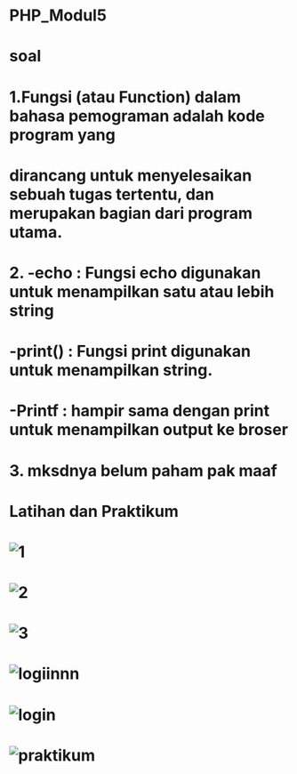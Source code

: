 # PHP_Modul5

# soal

# 1.Fungsi (atau Function) dalam bahasa pemograman adalah kode program yang
# dirancang untuk menyelesaikan sebuah tugas tertentu, dan merupakan bagian dari program utama.


# 2. -echo : Fungsi echo digunakan untuk menampilkan satu atau lebih string
#    -print() : Fungsi print digunakan untuk menampilkan string.
#    -Printf : hampir sama dengan print untuk menampilkan output ke broser


# 3. mksdnya belum paham pak maaf


# Latihan dan Praktikum

# ![1](https://user-images.githubusercontent.com/41879991/53378595-ba9a5700-3998-11e9-89da-13b68d222a95.PNG)
# ![2](https://user-images.githubusercontent.com/41879991/53378596-ba9a5700-3998-11e9-8263-9c7f63987b91.PNG)
# ![3](https://user-images.githubusercontent.com/41879991/53378597-ba9a5700-3998-11e9-8c45-5236671e75d8.PNG)
# ![logiinnn](https://user-images.githubusercontent.com/41879991/53378598-bb32ed80-3998-11e9-9052-0dc2fc5d7b63.PNG)
# ![login](https://user-images.githubusercontent.com/41879991/53378599-bb32ed80-3998-11e9-9863-bfcca4b02e6d.PNG)
# ![praktikum](https://user-images.githubusercontent.com/41879991/53378593-ba01c080-3998-11e9-9769-dd570c99dfae.PNG)
